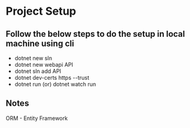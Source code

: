 # Project Setup

## Follow the below steps to do the setup in local machine using cli

- dotnet new sln
- dotnet new webapi API
- dotnet sln add API
- dotnet dev-certs https --trust
- dotnet run (or) dotnet watch run 


## Notes
ORM - Entity Framework


